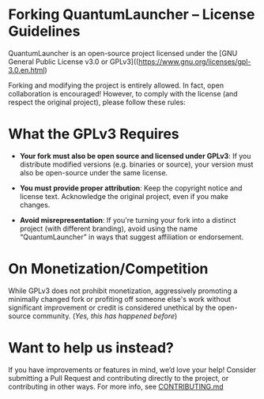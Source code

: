 # Forking QuantumLauncher – License Guidelines

QuantumLauncher is an open-source project licensed under the
[GNU General Public License v3.0 or GPLv3]((https://www.gnu.org/licenses/gpl-3.0.en.html)

Forking and modifying the project is entirely allowed.
In fact, open collaboration is encouraged!
However, to comply with the license (and respect the original project),
please follow these rules:

# What the GPLv3 Requires

- **Your fork must also be open source and licensed under GPLv3**:
  If you distribute modified versions (e.g. binaries or source),
  your version must also be open-source under the same license.

- **You must provide proper attribution**:
  Keep the copyright notice and license text.
  Acknowledge the original project, even if you make changes.

- **Avoid misrepresentation**:
  If you're turning your fork into a distinct project
  (with different branding), avoid using the name “QuantumLauncher”
  in ways that suggest affiliation or endorsement.

# On Monetization/Competition

While GPLv3 does not prohibit monetization,
aggressively promoting a minimally changed fork
or profiting off someone else's work without
significant improvement or credit is considered unethical
by the open-source community.
(*Yes, this has happened before*)

# Want to help us instead?

If you have improvements or features in mind, we’d love your help!
Consider submitting a Pull Request and contributing directly to the project,
or contributing in other ways. For more info, see [CONTRIBUTING.md](https://github.com/Mrmayman/quantumlauncher/tree/main/CONTRIBUTING.md)
